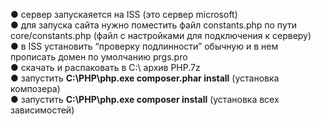 ● сервер запускаяется на ISS (это сервер microsoft)  
● для запуска сайта нужно поместить файл constants.php по пути core/constants.php  (файл с настройками для подключения к серверу)  
● в ISS установить “проверку подлинности” обычную и в нем прописать домен по умолчанию prgs.pro  
● скачать и распаковать в C:\ архив PHP.7z  
● запустить **C:\PHP\php.exe composer.phar install** (установка композера)  
● запустить **C:\PHP\php.exe composer install** (установка всех зависимостей)  
